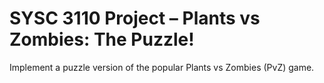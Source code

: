 # SYSC 3110 Project – Plants vs Zombies: The Puzzle! 
Implement a puzzle version of the popular Plants vs Zombies (PvZ) game.

